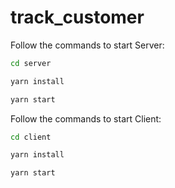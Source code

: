 # track_customer

Follow the commands to start Server:

```bash
cd server 
```

```bash
yarn install 
```

```bash
yarn start
```


Follow the commands to start Client:

```bash
cd client 
```

```bash
yarn install 
```

```bash
yarn start
```
